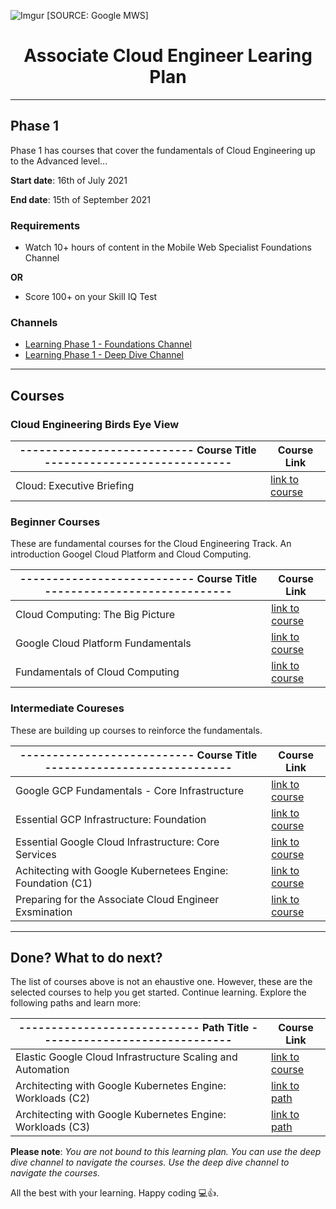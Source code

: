 ![Imgur](https://i.imgur.com/4CdZs87.jpg)
[SOURCE: Google MWS]

<h1 align="center">Associate Cloud Engineer Learing Plan</h1>

---

## Phase 1

Phase 1 has courses that cover the fundamentals of Cloud Engineering up to the Advanced level...

**Start date**: 16th of July 2021

**End date**: 15th of September 2021

### **Requirements**
- Watch 10+ hours of content in the Mobile Web Specialist Foundations Channel

**OR**

- Score 100+ on your Skill IQ Test

### **Channels**
- [Learning Phase 1 - Foundations Channel](https://app.pluralsight.com/channels/details/af513717-286c-4c27-ab58-1095473a8760)
- [Learning Phase 1 - Deep Dive Channel](https://app.pluralsight.com/channels/details/b3088443-765d-4da8-aaa0-65eb7d0ed53b)

---

## Courses
  
### Cloud Engineering Birds Eye View
  
| --------------------------- Course Title ----------------------------- | Course Link                                  |
| ---                                                                    | ---                                          |
| Cloud: Executive Briefing       | [link to course](https://app.pluralsight.com/library/courses/cloud-executive-briefing/table-of-contents) |
  
### Beginner Courses

These are fundamental courses for the Cloud Engineering Track. An introduction Googel Cloud Platform and Cloud Computing.

| --------------------------- Course Title ----------------------------- | Course Link                                  |
| ---                                                                    | ---                                          |
| Cloud Computing: The Big Picture                                             | [link to course](https://app.pluralsight.com/library/courses/cloud-computing-big-picture/table-of-contents) |
| Google Cloud Platform Fundamentals                                                      | [link to course](https://app.pluralsight.com/library/courses/google-cloud-platform-fundamentals/table-of-contents) |
| Fundamentals of Cloud Computing                                              | [link to course](https://app.pluralsight.com/library/courses/cloud-computing-fundamentals/table-of-contents) |

### Intermediate Coureses

These are building up courses to reinforce the fundamentals.
  
| --------------------------- Course Title ----------------------------- | Course Link                                  |
| ---                                                                    | ---                                          |
| Google GCP Fundamentals - Core Infrastructure                                            | [link to course](https://app.pluralsight.com/library/courses/google-cloud-platform-fundamentals-core-infrastructure/table-of-contents) |
| Essential GCP Infrastructure: Foundation                                          | [link to course](https://app.pluralsight.com/library/courses/essential-google-cloud-infrastructure-foundation-1/table-of-contents) |
| Essential Google Cloud Infrastructure: Core Services                                         | [link to course](https://app.pluralsight.com/library/courses/essential-google-cloud-infrastructure-core-services-3/table-of-contents) |
| Achitecting with Google Kubernetees Engine: Foundation (C1)                                  | [link to course](https://app.pluralsight.com/library/courses/architecting-google-kubernetes-engine-foundations-c1/table-of-contents) |
| Preparing for the Associate Cloud Engineer Exsmination                                             | [link to course](https://app.pluralsight.com/library/courses/preparing-associate-cloud-engineer-examination/table-of-contents)            |

---

## Done? What to do next?

The list of courses above is not an ehaustive one. However, these are the selected courses to help you get started. Continue learning. Explore the following paths and learn more: 

| ---------------------------- Path Title ------------------------------ | Course Link                                  |
| ---                                                                    | ---                                          |
| Elastic Google Cloud Infrastructure Scaling and Automation                              | [link to course](https://app.pluralsight.com/library/courses/elastic-google-cloud-infrastructure-scaling-automation-3/table-of-contents)|
| Architecting with Google Kubernetes Engine: Workloads (C2)                                         | [link to path](https://app.pluralsight.com/library/courses/architecting-google-kubernetes-engine-workloads-c2/table-of-contents) |
| Architecting with Google Kubernetes Engine: Workloads (C3)                                          | [link to path](https://app.pluralsight.com/library/courses/architecting-google-kubernetes-engine-production-c3/table-of-contents) |


**Please note**: *You are not bound to this learning plan. You can use the deep dive channel to navigate the courses. Use the deep dive channel to navigate the courses.*

All the best with your learning. Happy coding 💻👍.
 
